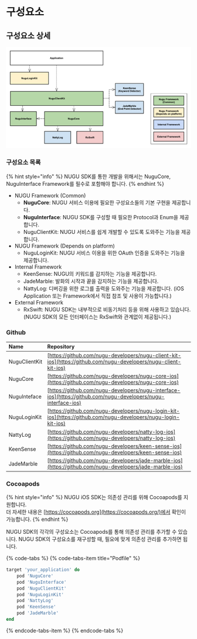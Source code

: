 # 구성요소

## 구성요소 상세

![](../../../.gitbook/assets/ios-open-sdk-architecture-3.png)

### 구성요소 목록

{% hint style="info" %}
NUGU SDK를 통한 개발을 위해서는 NuguCore, NuguInterface Framework를 필수로 포함해야 합니다.
{% endhint %}

* NUGU Framework \(Common\)
  * **NuguCore**: NUGU 서비스 이용에 필요한 구성요소들의 기본 구현을 제공합니다.
  * **NuguInterface**: NUGU SDK를 구성할 때 필요한 Protocol과 Enum을 제공합니다.
  * NuguClientKit: NUGU 서비스를 쉽게 개발할 수 있도록 도와주는 기능을 제공합니다.
* NUGU Framework \(Depends on platform\)
  * NuguLoginKit: NUGU 서비스 이용을 위한 OAuth 인증을 도와주는 기능을 제공합니다.
* Internal Framework
  * KeenSense: NUGU의 키워드를 감지하는 기능을 제공합니다.
  * JadeMarble: 발화의 시작과 끝을 감지하는 기능을 제공합니다.
  * NattyLog: 디버깅을 위한 로그를 출력을 도와주는 기능을 제공합니다. \(iOS Application 또는 Framework에서 직접 참조 및 사용이 가능합니다.\)
* External Framework
  * RxSwift: NUGU SDK는 내부적으로 비동기처리 등을 위해 사용하고 있습니다.  \(NUGU SDK의 모든 인터페이스는 RxSwift와 관계없이 제공됩니다.\)

### Github

| Name | Repository |
| :--- | :--- |
| NuguClientKit | [https://github.com/nugu-developers/nugu-client-kit-ios](https://github.com/nugu-developers/nugu-client-kit-ios) |
| NuguCore | [https://github.com/nugu-developers/nugu-core-ios](https://github.com/nugu-developers/nugu-core-ios) |
| NuguInteface | [https://github.com/nugu-developers/nugu-interface-ios](https://github.com/nugu-developers/nugu-interface-ios) |
| NuguLoginKit | [https://github.com/nugu-developers/nugu-login-kit-ios](https://github.com/nugu-developers/nugu-login-kit-ios) |
| NattyLog | [https://github.com/nugu-developers/natty-log-ios](https://github.com/nugu-developers/natty-log-ios) |
| KeenSense | [https://github.com/nugu-developers/keen-sense-ios](https://github.com/nugu-developers/keen-sense-ios) |
| JadeMarble | [https://github.com/nugu-developers/jade-marble-ios](https://github.com/nugu-developers/jade-marble-ios) |

### Cocoapods

{% hint style="info" %}
NUGU iOS SDK는 의존성 관리를 위해 Cocoapods를 지원합니다.   
더 자세한 내용은 [https://cocoapods.org](https://cocoapods.org/)에서 확인이 가능합니다.
{% endhint %}

NUGU SDK의 각각의 구성요소는 Cocoapods를 통해 의존성 관리를 추가할 수 있습니다. NUGU SDK의 구성요소를 재구성할 때, 필요에 맞게 의존성 관리를 추가하면 됩니다.

{% code-tabs %}
{% code-tabs-item title="Podfile" %}
```ruby
target 'your_application' do
    pod 'NuguCore'
    pod 'NuguInterface'
    pod 'NuguClientKit'
    pod 'NuguLoginKit'
    pod 'NattyLog'
    pod 'KeenSense'
    pod 'JadeMarble'
end
```
{% endcode-tabs-item %}
{% endcode-tabs %}

